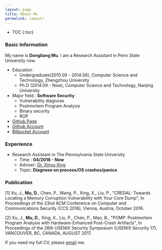```yaml
---
layout: page
title: About Me
permalink: /about/
---
```


* TOC
{:toc}

### Basic Information

My name is **Dongliang Mu**. I am a Research Assistant in Penn State University now.

- Education 
	- Undergraduate(2010.09 - 2014.06), Computer Science and Technology, Zhengzhou University
	- Ph.D (2014.09 - Now), Computer Science and Technology, Nanjing University
- Major field : **Software Security**
	- Vulnerability diagnose
	- Postmortem Program Analysis
	- Binary security
	- ROP
- [Github Page](http://mudongliang.github.io/)
- [Github Account](https://github.com/mudongliang)
- [Bitbucket Account](https://bitbucket.org/mudongliang)

### Experience

- Research Assistant in The Pennsylvania State University
	- Time : **04/2016 - Now**
	- Adviser: [Dr. Xinyu Xing](http://xinyuxing.org/)
	- Topic: **Diagnose on process/OS crashes/panics**

### Publication

[1] Xu, J., **Mu, D.**, Chen, P., Wang, P., Xing, X., Liu, P., "CREDAL: Towards Locating a Memory Corruption Vulnerability with Your Core Dump", In Proceedings of the 23nd ACM Conference on Computer and Communications Security (CCS 2016), Vienna, Austria, October 2016.

[2] Xu, J., **Mu, D.**, Xing, X., Liu, P., Chen, P., Mao, B., "POMP: Postmortem Program Analysis with Hardware-Enhanced Post-Crash Artifacts", In Proceedings of the 26th USENIX Security Symposium (USENIX Security 17), VANCOUVER, BC, CANADA, AUGUST 2017.

If you need my full CV, please [email](mailto:mudongliangabcd@gmail.com) me.
